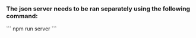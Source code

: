 <h3>The json server needs to be ran separately using the following command:</h3>
```
npm run server
```
